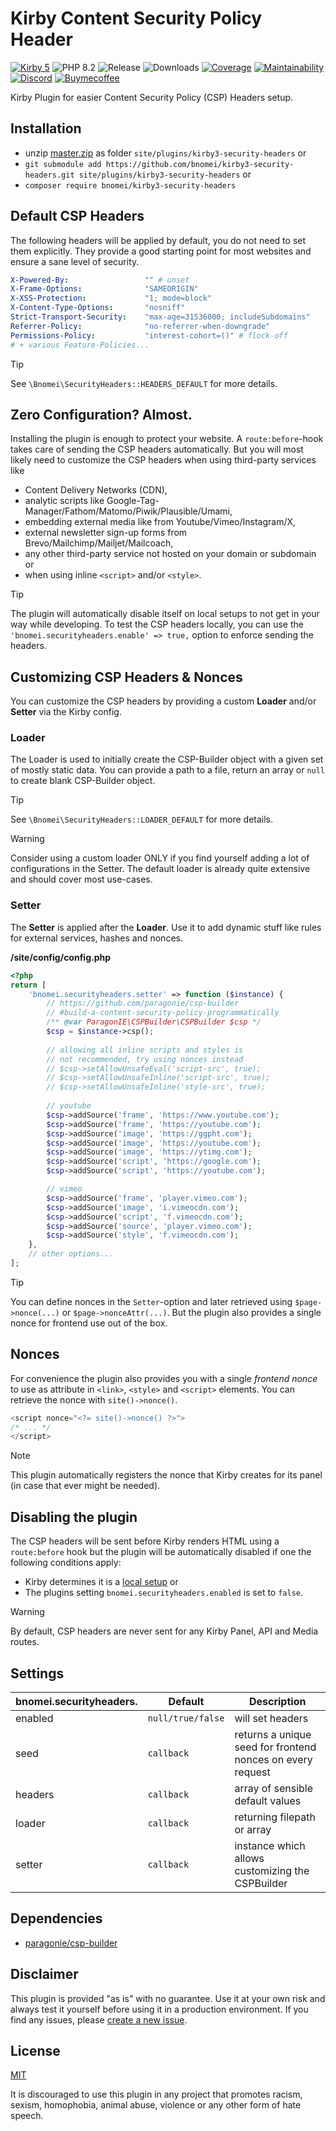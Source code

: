 # Kirby Content Security Policy Header

[![Kirby 5](https://flat.badgen.net/badge/Kirby/5?color=ECC748)](https://getkirby.com)
![PHP 8.2](https://flat.badgen.net/badge/PHP/8.2?color=4E5B93&icon=php&label)
![Release](https://flat.badgen.net/packagist/v/bnomei/kirby3-security-headers?color=ae81ff&icon=github&label)
![Downloads](https://flat.badgen.net/packagist/dt/bnomei/kirby3-security-headers?color=272822&icon=github&label)
[![Coverage](https://flat.badgen.net/codeclimate/coverage/bnomei/kirby3-security-headers?icon=codeclimate&label)](https://codeclimate.com/github/bnomei/kirby3-security-headers)
[![Maintainability](https://flat.badgen.net/codeclimate/maintainability/bnomei/kirby3-security-headers?icon=codeclimate&label)](https://codeclimate.com/github/bnomei/kirby3-security-headers/issues)
[![Discord](https://flat.badgen.net/badge/discord/bnomei?color=7289da&icon=discord&label)](https://discordapp.com/users/bnomei)
[![Buymecoffee](https://flat.badgen.net/badge/icon/donate?icon=buymeacoffee&color=FF813F&label)](https://www.buymeacoffee.com/bnomei)

Kirby Plugin for easier Content Security Policy (CSP) Headers setup.

## Installation

- unzip [master.zip](https://github.com/bnomei/kirby3-security-headers/archive/master.zip) as folder
  `site/plugins/kirby3-security-headers` or
- `git submodule add https://github.com/bnomei/kirby3-security-headers.git site/plugins/kirby3-security-headers` or
- `composer require bnomei/kirby3-security-headers`

## Default CSP Headers

The following headers will be applied by default, you do not need to set them explicitly. They provide a good starting
point for most websites and ensure a sane level of security.

```yaml
X-Powered-By:                 "" # unset
X-Frame-Options:              "SAMEORIGIN"
X-XSS-Protection:             "1; mode=block"
X-Content-Type-Options:       "nosniff"
Strict-Transport-Security:    "max-age=31536000; includeSubdomains"
Referrer-Policy:              "no-referrer-when-downgrade"
Permissions-Policy:           "interest-cohort=()" # flock-off
# + various Feature-Policies...
```

> [!TIP]
> See `\Bnomei\SecurityHeaders::HEADERS_DEFAULT` for more details.

## Zero Configuration? Almost.

Installing the plugin is enough to protect your website. A `route:before`-hook takes care of sending the CSP headers
automatically. But you will most likely need to customize the CSP headers when using third-party services like

- Content Delivery Networks (CDN),
- analytic scripts like Google-Tag-Manager/Fathom/Matomo/Piwik/Plausible/Umami,
- embedding external media like from Youtube/Vimeo/Instagram/X,
- external newsletter sign-up forms from Brevo/Mailchimp/Mailjet/Mailcoach,
- any other third-party service not hosted on your domain or subdomain or
- when using inline `<script>` and/or `<style>`.

> [!TIP]
> The plugin will automatically disable itself on local setups to not get in your way while developing. To test the CSP headers locally, you can use the `'bnomei.securityheaders.enable' => true,` option to enforce sending the headers.

## Customizing CSP Headers & Nonces

You can customize the CSP headers by providing a custom **Loader** and/or **Setter** via the Kirby config.

### Loader

The Loader is used to initially create the CSP-Builder object with a given set of mostly static data. You can provide a
path to a file, return an array or `null` to create blank CSP-Builder object.

> [!TIP]
> See `\Bnomei\SecurityHeaders::LOADER_DEFAULT` for more details.

> [!WARNING]
> Consider using a custom loader ONLY if you find yourself adding a lot of configurations in the Setter. The default
> loader is already quite extensive and should cover most use-cases.

### Setter

The **Setter** is applied after the **Loader**. Use it to add dynamic stuff like rules for external services, hashes and
nonces.

**/site/config/config.php**

```php
<?php
return [
    'bnomei.securityheaders.setter' => function ($instance) {
        // https://github.com/paragonie/csp-builder
        // #build-a-content-security-policy-programmatically
        /** @var ParagonIE\CSPBuilder\CSPBuilder $csp */
        $csp = $instance->csp();
        
        // allowing all inline scripts and styles is
        // not recommended, try using nonces instead
        // $csp->setAllowUnsafeEval('script-src', true);
        // $csp->setAllowUnsafeInline('script-src', true);
        // $csp->setAllowUnsafeInline('style-src', true);
        
        // youtube
        $csp->addSource('frame', 'https://www.youtube.com');
        $csp->addSource('frame', 'https://youtube.com');
        $csp->addSource('image', 'https://ggpht.com');
        $csp->addSource('image', 'https://youtube.com');
        $csp->addSource('image', 'https://ytimg.com');
        $csp->addSource('script', 'https://google.com');
        $csp->addSource('script', 'https://youtube.com');

        // vimeo
        $csp->addSource('frame', 'player.vimeo.com');
        $csp->addSource('image', 'i.vimeocdn.com');
        $csp->addSource('script', 'f.vimeocdn.com');
        $csp->addSource('source', 'player.vimeo.com');
        $csp->addSource('style', 'f.vimeocdn.com');
    },
    // other options...
];
```

> [!TIP]
> You can define nonces in the `Setter`-option and later retrieved using `$page->nonce(...)` or `$page->nonceAttr(...)`.
> But the plugin also provides a single nonce for frontend use out of the box.

## Nonces

For convenience the plugin also provides you with a single
*frontend nonce* to use as attribute in `<link>`, `<style>` and `<script>` elements. You can retrieve the nonce with
`site()->nonce()`.

```php
<script nonce="<?= site()->nonce() ?>">
/* ... */
</script>
```

> [!NOTE]
> This plugin automatically registers the nonce that Kirby creates for its panel (in case that ever might be needed).

## Disabling the plugin

The CSP headers will be sent before Kirby renders HTML using a `route:before` hook but the plugin will be automatically
disabled if one the following conditions apply:

- Kirby determines it is
  a [local setup](https://github.com/getkirby/kirby/blob/03d6e96aa27f631e5311cb6c2109e1510505cab7/src/Cms/System.php#L190)
  or
- The plugins setting `bnomei.securityheaders.enabled` is set to `false`.

> [!WARNING]
> By default, CSP headers are never sent for any Kirby Panel, API and Media routes.

## Settings

| bnomei.securityheaders. | Default           | Description                                               |            
|-------------------------|-------------------|-----------------------------------------------------------|
| enabled                 | `null/true/false` | will set headers                                          |
| seed                    | `callback`        | returns a unique seed for frontend nonces on every request |
| headers                 | `callback`        | array of sensible default values                          |
| loader                  | `callback`        | returning filepath or array                               |
| setter                  | `callback`        | instance which allows customizing the CSPBuilder          |

## Dependencies

- [paragonie/csp-builder](https://github.com/paragonie/csp-builder)

## Disclaimer

This plugin is provided "as is" with no guarantee. Use it at your own risk and always test it yourself before using it
in a production environment. If you find any issues,
please [create a new issue](https://github.com/bnomei/kirby3-security-headers/issues/new).

## License

[MIT](https://opensource.org/licenses/MIT)

It is discouraged to use this plugin in any project that promotes racism, sexism, homophobia, animal abuse, violence or
any other form of hate speech.
